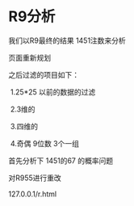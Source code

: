 # R9分析

我们以R9最终的结果 1451注数来分析

页面重新规划

之后过滤的项目如下：

​	1.25*25 以前的数据的过滤

​	2.3维的

​	3.四维的

​	4.奇偶 9位数 3个一组

首先分析下 1451的67 的概率问题

对R955进行重改

127.0.0.1/r.html